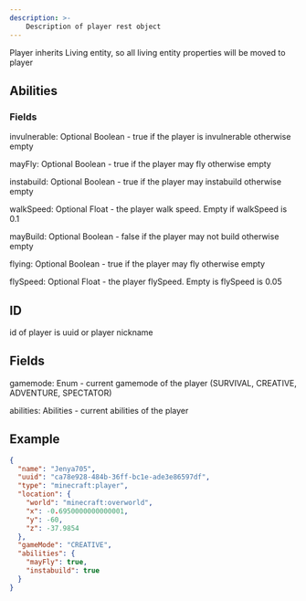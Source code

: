 ```yaml
---
description: >-
    Description of player rest object
---
```


Player inherits Living entity, so all living entity properties will be moved to player

## Abilities

### Fields

invulnerable: Optional Boolean - true if the player is invulnerable otherwise empty

mayFly: Optional Boolean - true if the player may fly otherwise empty

instabuild: Optional Boolean - true if the player may instabuild otherwise empty

walkSpeed: Optional Float - the player walk speed. Empty if walkSpeed is 0.1

mayBuild: Optional Boolean - false if the player may not build otherwise empty

flying: Optional Boolean - true if the player may fly otherwise empty

flySpeed: Optional Float - the player flySpeed. Empty is flySpeed is 0.05

## ID

id of player is uuid or player nickname

## Fields
gamemode: Enum - current gamemode of the player (SURVIVAL, CREATIVE, ADVENTURE, SPECTATOR)

abilities: Abilities - current abilities of the player

## Example
```json
{
  "name": "Jenya705",
  "uuid": "ca78e928-484b-36ff-bc1e-ade3e86597df",
  "type": "minecraft:player",
  "location": {
    "world": "minecraft:overworld",
    "x": -0.6950000000000001,
    "y": -60,
    "z": -37.9854
  },
  "gameMode": "CREATIVE",
  "abilities": {
    "mayFly": true,
    "instabuild": true
  }
}
```